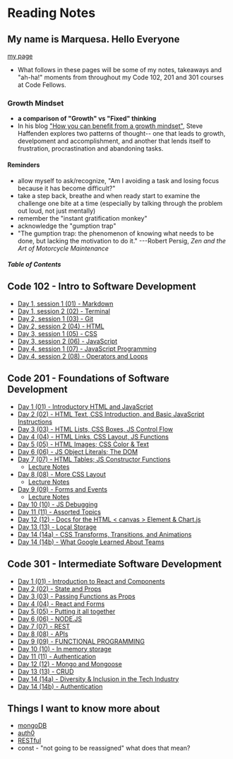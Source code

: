 # Reading Notes

## My name is Marquesa. Hello Everyone

[my page](https://github.com/MarquesaAsmussen)

- What follows in these pages will be some of my notes, takeaways and "ah-ha!" moments from throughout my Code 102, 201 and 301 courses at Code Fellows.

### Growth Mindset

- **a comparison of "Growth" vs "Fixed" thinking**
- In his blog ["How you can benefit from a growth mindset"](https://www.atlassian.com/blog/inside-atlassian/growth-mindset), Steve Haffenden explores two patterns of thought-- one that leads to growth, develpoment and accomplishment, and another that lends itself to frustration, procrastination and abandoning tasks.

#### Reminders

- allow myself to ask/recognize, "Am I avoiding a task and losing focus because it has become difficult?"
- take a step back, breathe and when ready start to examine the challenge one bite at a time (especially by talking through the problem out loud, not just mentally)
- remember the "instant gratification monkey"
- acknowledge the "gumption trap"
- "The gumption trap: the phenomenon of knowing what needs to be done, but lacking the motivation to do it."
---Robert Persig, *Zen and the Art of Motorcycle Maintenance*

##### Table of Contents

## Code 102 - Intro to Software Development

- [Day 1, session 1 (01) - Markdown](markdown.md)
- [Day 1, session 2 (02) - Terminal](terminal.md)
- [Day 2, session 1 (03) - Git](git-intro.md)
- [Day 2, session 2 (04) - HTML](HTML.md)
- [Day 3, session 1 (05) - CSS](CSS.md)
- [Day 3, session 2 (06) - JavaScript](javascript-intro.md)
- [Day 4, session 1 (07) - JavaScript Programming](javascript-programming.md)
- [Day 4, session 2 (08) - Operators and Loops](operators-and-loops.md)

## Code 201 - Foundations of Software Development

- [Day 1 (01) - Introductory HTML and JavaScript](class-01.md)
- [Day 2 (02) - HTML Text, CSS Introduction, and Basic JavaScript Instructions](class-02.md)
- [Day 3 (03) - HTML Lists, CSS Boxes, JS Control Flow](class-03.msd)
- [Day 4 (04) - HTML Links, CSS Layout, JS Functions](class-04.md)
- [Day 5 (05) - HTML Images; CSS Color & Text](class-05.md)
- [Day 6 (06) - JS Object Literals; The DOM](class-06.md)
- [Day 7 (07) - HTML Tables; JS Constructor Functions](class-07.md)
  - [Lecture Notes](lecture-07.md)
- [Day 8 (08) - More CSS Layout](class-08.md)
  - [Lecture Notes](lecture-08.md)
- [Day 9 (09) - Forms and Events](class-09.md)
  - [Lecture Notes](lecture-09.md)
- [Day 10 (10) - JS Debugging](class-10.md)
- [Day 11 (11) - Assorted Topics](class-11.md)
- [Day 12 (12) - Docs for the HTML < canvas > Element & Chart.js](class-12.md)
- [Day 13 (13) - Local Storage](class-13.md)
- [Day 14 (14a) - CSS Transforms, Transitions, and Animations](class-14a.md)
- [Day 14 (14b) - What Google Learned About Teams](class-14b.md)

## Code 301 - Intermediate Software Development

- [Day 1 (01) - Introduction to React and Components](301-class-01.md)
- [Day 2 (02) - State and Props](301-class-02.md)
- [Day 3 (03) - Passing Functions as Props](301-class-03.msd)
- [Day 4 (04) - React and Forms](301-class-04.md)
- [Day 5 (05) - Putting it all together](301-class-05.md)
- [Day 6 (06) - NODE.JS](301-class-06.md)
- [Day 7 (07) - REST](301-class-07.md)
- [Day 8 (08) - APIs](301-class-08.md)
- [Day 9 (09) - FUNCTIONAL PROGRAMMING](301-class-09.md)
- [Day 10 (10) - In memory storage](301-class-10.md)
- [Day 11 (11) - Authentication](301-class-11.md)
- [Day 12 (12) - Mongo and Mongoose](301-class-12.md)
- [Day 13 (13) - CRUD](301-class-13.md)
- [Day 14 (14a) - Diversity & Inclusion in the Tech Industry](301-class-14a.md)
- [Day 14 (14b) - Authentication](301-class-14b.md)

## Things I want to know more about

- [mongoDB]()
- [auth0]()
- [RESTful]()
- const - "not going to be reassigned" what does that mean?
